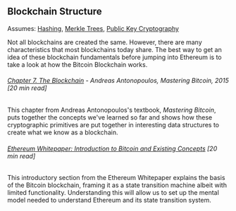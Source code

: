 ## Blockchain Structure

Assumes: [Hashing](/hashing-and-merkle-trees.md), [Merkle Trees](/merkle-trees.md), [Public Key Cryptography](/public-key-cryptography.md)

Not all blockchains are created the same. However, there are many characteristics that most blockchains today share. The best way to get an idea of these blockchain fundamentals before jumping into Ethereum is to take a look at how the Bitcoin Blockchain works.

###### [Chapter 7. The Blockchain](http://chimera.labs.oreilly.com/books/1234000001802/ch07.html) - Andreas Antonopoulos, Mastering Bitcoin, 2015 \[20 min read\]

This chapter from Andreas Antonopoulos's textbook, _Mastering Bitcoin_, puts together the concepts we've learned so far and shows how these cryptographic primitives are put together in interesting data structures to create what we know as a blockchain.

###### [Ethereum Whitepaper: Introduction to Bitcoin and Existing Concepts](https://github.com/ethereum/wiki/wiki/White-Paper#introduction-to-bitcoin-and-existing-concepts) \[20 min read\]

This introductory section from the Ethereum Whitepaper explains the basis of the Bitcoin blockchain, framing it as a state transition machine albeit with limited functionality.  Understanding this will allow us to set up the mental model needed to understand Ethereum and its state transition system.


